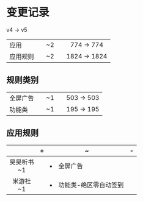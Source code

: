 # 变更记录

v4 -> v5

||||||
|-|:-:|:-:|:-:|:-:|
|应用||~2||774 -> 774|
|应用规则||~2||1824 -> 1824|

## 规则类别

||||||
|-|:-:|:-:|:-:|:-:|
|全屏广告||~1||503 -> 503|
|功能类||~1||195 -> 195|

## 应用规则

||+|~|-|
|:-:|-|-|-|
|昊昊听书<br>~1||<li>全屏广告||
|米游社<br>~1||<li>功能类-绝区零自动签到||
